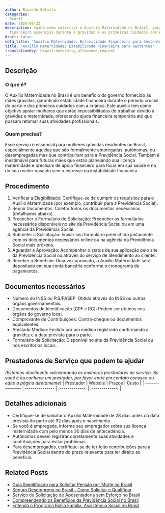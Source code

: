 ```yaml
---
author: Ricardo Batista
categories:
- Brazil
date: 2024-06-23
description: Saiba como solicitar o Auxílio Maternidade no Brasil, garantindo suporte
  financeiro essencial durante a gravidez e os primeiros cuidados com o recém-nascido.
draft: false
meta_title: 'Auxílio Maternidade: Estabilidade Financeira para Gestantes'
title: 'Auxílio Maternidade: Estabilidade Financeira para Gestantes'
translationKey: brazil-maternity_allowance_request
---
```



## Descrição
### O que é?
O Auxílio Maternidade no Brasil é um benefício do governo fornecido às mães grávidas, garantindo estabilidade financeira durante o período crucial do parto e dos primeiros cuidados com a criança. Este auxílio tem como objetivo apoiar mulheres que estão impossibilitadas de trabalhar devido à gravidez e maternidade, oferecendo ajuda financeira temporária até que possam retomar suas atividades profissionais.

### Quem precisa?
Esse serviço é essencial para mulheres grávidas residentes no Brasil, especialmente aquelas que são formalmente empregadas, autônomas, ou desempregadas mas que contribuíram para a Previdência Social. Também é inestimável para futuras mães que estão planejando sua licença maternidade e precisam de apoio financeiro para focar em sua saúde e na do seu recém-nascido sem o estresse da instabilidade financeira.

## Procedimento

1. Verificar a Elegibilidade: Certifique-se de cumprir os requisitos para o Auxílio Maternidade (por exemplo, contribuir para a Previdência Social).
2. Reunir Documentos: Coletar todos os documentos necessários (detalhados abaixo).
3. Preencher o Formulário de Solicitação: Preencher os formulários necessários disponíveis no site da Previdência Social ou em uma agência da Previdência Social.
4. Submeter a Solicitação: Enviar seu formulário preenchido juntamente com os documentos necessários online ou na agência da Previdência Social mais próxima.
5. Aguardar a Aprovação: Acompanhar o status da sua aplicação pelo site da Previdência Social ou através do serviço de atendimento ao cliente.
6. Receber o Benefício: Uma vez aprovado, o Auxílio Maternidade será depositado em sua conta bancária conforme o cronograma de pagamentos.

## Documentos necessários

- Número do INSS ou PIS/PASEP: Obtido através do INSS ou outros órgãos governamentais.
- Documentos de Identificação (CPF e RG): Podem ser obtidos nos órgãos do governo local.
- Comprovante de Contribuições: Contra-cheque ou documentos equivalentes.
- Atestado Médico: Emitido por um médico registrado confirmando a gravidez e a data prevista para o parto.
- Formulário de Solicitação: Disponível no site da Previdência Social ou nos escritórios locais.

## Prestadores de Serviço que podem te ajudar
_(Estamos atualmente selecionando os melhores prestadores de serviço. Se você é ou conhece um prestador, por favor entre em contato conosco ou edite a página diretamente)_
| Prestador        |     Website     |     Prazos       |     Custo       |
| --------------- | --------------- |  :-------------: | :-------------: |

## Detalhes adicionais

- Certifique-se de solicitar o Auxílio Maternidade de 28 dias antes da data prevista do parto até 92 dias após o nascimento.
- Se você é empregada, informe seu empregador sobre sua licença maternidade com pelo menos 30 dias de antecedência.
- Autônomos devem registrar corretamente suas atividades e contribuições para evitar problemas.
- Para desempregados, certifique-se de ter feito contribuições para a Previdência Social dentro do prazo relevante para ter direito ao benefício.
## Related Posts

- [Guia Simplificado para Solicitar Pensão por Morte no Brasil](https://tramitit.com/pt/guides/brazil/solicitação_de_pensão_por_morte/)
- [Seguro Desemprego no Brasil - Como Solicitar e Qualificar](https://tramitit.com/pt/guides/brazil/seguro_desemprego/)
- [Serviço de Solicitação de Aposentadoria sem Esforço no Brasil](https://tramitit.com/pt/guides/brazil/solicitação_de_aposentadoria/)
- [Compreendendo os Benefícios da Previdência Social no Brasil](https://tramitit.com/pt/guides/brazil/previdência_social/)
- [Entenda o Programa Bolsa Família: Assistência Social no Brasil](https://tramitit.com/pt/guides/brazil/bolsa_família/)